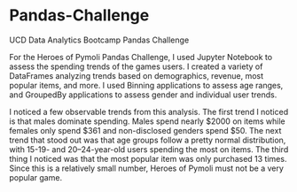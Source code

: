 # Pandas-Challenge
UCD Data Analytics Bootcamp Pandas Challenge

For the Heroes of Pymoli Pandas Challenge, I used Jupyter Notebook to assess the spending trends of the games users. I created a variety of DataFrames analyzing trends based on demographics, revenue, most popular items, and more. I used Binning applications to assess age ranges, and GroupedBy applications to assess gender and individual user trends. 

I noticed a few observable trends from this analysis. The first trend I noticed is that males dominate spending. Males spend nearly $2000 on items while females only spend $361 and non-disclosed genders spend $50. The next trend that stood out was that age groups follow a pretty normal distribution, with 15-19- and 20–24-year-old users spending the most on items. The third thing I noticed was that the most popular item was only purchased 13 times. Since this is a relatively small number, Heroes of Pymoli must not be a very popular game.
